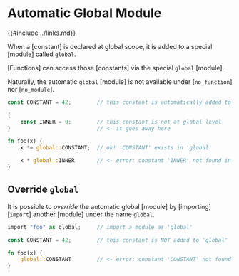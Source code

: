 Automatic Global Module
=======================

{{#include ../links.md}}


When a [constant] is declared at global scope, it is added to a special [module] called `global`.

[Functions] can access those [constants] via the special `global` [module].

Naturally, the automatic `global` [module] is not available under [`no_function`] nor [`no_module`].

```rust
const CONSTANT = 42;        // this constant is automatically added to 'global'

{
    const INNER = 0;        // this constant is not at global level
}                           // <- it goes away here

fn foo(x) {
    x *= global::CONSTANT;  // ok! 'CONSTANT' exists in 'global'

    x * global::INNER       // <- error: constant 'INNER' not found in 'global'
}
```


Override `global`
-----------------

It is possible to _override_ the automatic global [module] by [importing][`import`] another [module]
under the name `global`.

```rust
import "foo" as global;     // import a module as 'global'

const CONSTANT = 42;        // this constant is NOT added to 'global'

fn foo(x) {
    global::CONSTANT        // <- error: constant 'CONSTANT' not found in 'global'
}
```
